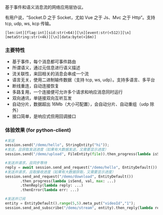 

基于事件和语义消息流的网络应用层协议。

有用户说，“Socket.D 之于 Socket，尤如 Vue 之于 Js、Mvc 之于 Http”。支持 tcp, udp, ws, kcp 传输。

```
[len:int][flag:int][sid:str(<64)][\n][event:str(<512)][\n][metaString:str(<4k)][\n][data:byte(<16m)]
```

### 主要特性

* 基于事件，每个消息都可事件路由
* 所谓语义，通过元信息进行语义描述
* 流关联性，来回相关的消息会串成一个流
* 语言无关，使用二进制输传数据（支持 tcp, ws, udp）。支持多语言、多平台
* 断线重连，自动连接恢复
* 多路复用，一个连接便可允许多个请求和响应消息同时运行
* 双向通讯，单链接双向互听互发
* 自动分片，数据超出 16Mb（大小可配置），会自动分片、自动重组（udp 除外）
* 接口简单，是响应式但用回调接口

### 体验效果 (for python-client)

```python
#发送
session.send("/demo/hello", StringEntity("hi"));
#发送，且获取发送进度（如果有大数据发送，又需要显示进度）
session.send("/demo/upload", FileEntity(file)).then_progress(lambda isSend, val, max: ...)

#发送并请求，且同步等待
reply = await session.send_and_request("/demo/hello", EntityDefault());
#发送并请求，且取接收进度（如果有大数据获取，又需要显示进度）
session.send_and_request("/demo/download", EntityDefault())
       .then_progress(lambda isSend, val, max: ...)
       .thenReply(lambda reply: ...)
       .thenError(lambda err: ...)

#发送并订阅
entity = EntityDefault().range(5,5).meta_put("videoId","1");
session.send_and_subscribe("/demo/stream", entity).then_reply(lambda reply: ...)
```